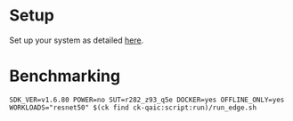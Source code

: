 # Setup
Set up your system as detailed [here](https://github.com/krai/ck-qaic/blob/main/script/setup.docker/README.md).

# Benchmarking
```
SDK_VER=v1.6.80 POWER=no SUT=r282_z93_q5e DOCKER=yes OFFLINE_ONLY=yes WORKLOADS="resnet50" $(ck find ck-qaic:script:run)/run_edge.sh
```
